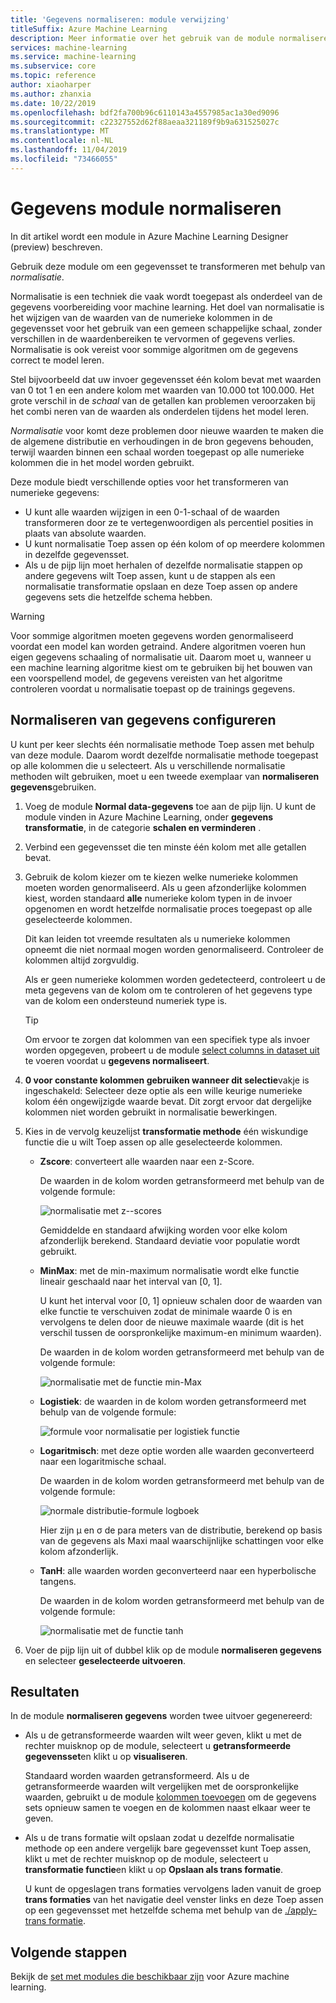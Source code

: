 ```yaml
---
title: 'Gegevens normaliseren: module verwijzing'
titleSuffix: Azure Machine Learning
description: Meer informatie over het gebruik van de module normaliseren gegevens in Azure Machine Learning om een gegevensset te transformeren met behulp van *normalisatie*.
services: machine-learning
ms.service: machine-learning
ms.subservice: core
ms.topic: reference
author: xiaoharper
ms.author: zhanxia
ms.date: 10/22/2019
ms.openlocfilehash: bdf2fa700b96c6110143a4557985ac1a30ed9096
ms.sourcegitcommit: c22327552d62f88aeaa321189f9b9a631525027c
ms.translationtype: MT
ms.contentlocale: nl-NL
ms.lasthandoff: 11/04/2019
ms.locfileid: "73466055"
---
```

# <a name="normalize-data-module"></a>Gegevens module normaliseren

In dit artikel wordt een module in Azure Machine Learning Designer (preview) beschreven.

Gebruik deze module om een gegevensset te transformeren met behulp van *normalisatie*.

Normalisatie is een techniek die vaak wordt toegepast als onderdeel van de gegevens voorbereiding voor machine learning. Het doel van normalisatie is het wijzigen van de waarden van de numerieke kolommen in de gegevensset voor het gebruik van een gemeen schappelijke schaal, zonder verschillen in de waardenbereiken te vervormen of gegevens verlies. Normalisatie is ook vereist voor sommige algoritmen om de gegevens correct te model leren.

Stel bijvoorbeeld dat uw invoer gegevensset één kolom bevat met waarden van 0 tot 1 en een andere kolom met waarden van 10.000 tot 100.000. Het grote verschil in de *schaal* van de getallen kan problemen veroorzaken bij het combi neren van de waarden als onderdelen tijdens het model leren.

*Normalisatie* voor komt deze problemen door nieuwe waarden te maken die de algemene distributie en verhoudingen in de bron gegevens behouden, terwijl waarden binnen een schaal worden toegepast op alle numerieke kolommen die in het model worden gebruikt.

Deze module biedt verschillende opties voor het transformeren van numerieke gegevens:

- U kunt alle waarden wijzigen in een 0-1-schaal of de waarden transformeren door ze te vertegenwoordigen als percentiel posities in plaats van absolute waarden.
- U kunt normalisatie Toep assen op één kolom of op meerdere kolommen in dezelfde gegevensset.
- Als u de pijp lijn moet herhalen of dezelfde normalisatie stappen op andere gegevens wilt Toep assen, kunt u de stappen als een normalisatie transformatie opslaan en deze Toep assen op andere gegevens sets die hetzelfde schema hebben.

> [!WARNING]
> Voor sommige algoritmen moeten gegevens worden genormaliseerd voordat een model kan worden getraind. Andere algoritmen voeren hun eigen gegevens schaaling of normalisatie uit. Daarom moet u, wanneer u een machine learning algoritme kiest om te gebruiken bij het bouwen van een voorspellend model, de gegevens vereisten van het algoritme controleren voordat u normalisatie toepast op de trainings gegevens.

##  <a name="configure-normalize-data"></a>Normaliseren van gegevens configureren

U kunt per keer slechts één normalisatie methode Toep assen met behulp van deze module. Daarom wordt dezelfde normalisatie methode toegepast op alle kolommen die u selecteert. Als u verschillende normalisatie methoden wilt gebruiken, moet u een tweede exemplaar van **normaliseren gegevens**gebruiken.

1. Voeg de module **Normal data-gegevens** toe aan de pijp lijn. U kunt de module vinden in Azure Machine Learning, onder **gegevens transformatie**, in de categorie **schalen en verminderen** .

2. Verbind een gegevensset die ten minste één kolom met alle getallen bevat.

3. Gebruik de kolom kiezer om te kiezen welke numerieke kolommen moeten worden genormaliseerd. Als u geen afzonderlijke kolommen kiest, worden standaard **alle** numerieke kolom typen in de invoer opgenomen en wordt hetzelfde normalisatie proces toegepast op alle geselecteerde kolommen. 

    Dit kan leiden tot vreemde resultaten als u numerieke kolommen opneemt die niet normaal mogen worden genormaliseerd. Controleer de kolommen altijd zorgvuldig.

    Als er geen numerieke kolommen worden gedetecteerd, controleert u de meta gegevens van de kolom om te controleren of het gegevens type van de kolom een ondersteund numeriek type is.

    > [!TIP]
    > Om ervoor te zorgen dat kolommen van een specifiek type als invoer worden opgegeven, probeert u de module [select columns in dataset uit](./select-columns-in-dataset.md) te voeren voordat u **gegevens normaliseert**.

4. **0 voor constante kolommen gebruiken wanneer dit selectie**vakje is ingeschakeld: Selecteer deze optie als een wille keurige numerieke kolom één ongewijzigde waarde bevat. Dit zorgt ervoor dat dergelijke kolommen niet worden gebruikt in normalisatie bewerkingen.

5. Kies in de vervolg keuzelijst **transformatie methode** één wiskundige functie die u wilt Toep assen op alle geselecteerde kolommen. 
  
    - **Zscore**: converteert alle waarden naar een z-Score.
    
      De waarden in de kolom worden getransformeerd met behulp van de volgende formule:  
  
      ![normalisatie met z&#45;-scores](media/module/aml-normalization-z-score.png)
  
      Gemiddelde en standaard afwijking worden voor elke kolom afzonderlijk berekend. Standaard deviatie voor populatie wordt gebruikt.
  
    - **MinMax**: met de min-maximum normalisatie wordt elke functie lineair geschaald naar het interval van [0, 1].
    
      U kunt het interval voor [0, 1] opnieuw schalen door de waarden van elke functie te verschuiven zodat de minimale waarde 0 is en vervolgens te delen door de nieuwe maximale waarde (dit is het verschil tussen de oorspronkelijke maximum-en minimum waarden).
      
      De waarden in de kolom worden getransformeerd met behulp van de volgende formule:  
  
      ![normalisatie met de functie min&#45;Max](media/module/aml-normalization-minmax.png "AML_normalization-minmax")  
  
    - **Logistiek**: de waarden in de kolom worden getransformeerd met behulp van de volgende formule:

      ![formule voor normalisatie per logistiek functie](media/module/aml-normalization-logistic.png "AML_normalization-logistiek")  
  
    - **Logaritmisch**: met deze optie worden alle waarden geconverteerd naar een logaritmische schaal.
  
      De waarden in de kolom worden getransformeerd met behulp van de volgende formule:
  
      ![normale distributie&#45;formule logboek](media/module/aml-normalization-lognormal.png "AML_normalization-logaritmisch")
    
      Hier zijn μ en σ de para meters van de distributie, berekend op basis van de gegevens als Maxi maal waarschijnlijke schattingen voor elke kolom afzonderlijk.  
  
    - **TanH**: alle waarden worden geconverteerd naar een hyperbolische tangens.
    
      De waarden in de kolom worden getransformeerd met behulp van de volgende formule:
    
      ![normalisatie met de functie tanh](media/module/aml-normalization-tanh.png "AML_normalization-TANH")

6. Voer de pijp lijn uit of dubbel klik op de module **normaliseren gegevens** en selecteer **geselecteerde uitvoeren**. 

## <a name="results"></a>Resultaten

In de module **normaliseren gegevens** worden twee uitvoer gegenereerd:

- Als u de getransformeerde waarden wilt weer geven, klikt u met de rechter muisknop op de module, selecteert u **getransformeerde gegevensset**en klikt u op **visualiseren**.

    Standaard worden waarden getransformeerd. Als u de getransformeerde waarden wilt vergelijken met de oorspronkelijke waarden, gebruikt u de module [kolommen toevoegen](./add-columns.md) om de gegevens sets opnieuw samen te voegen en de kolommen naast elkaar weer te geven.

- Als u de trans formatie wilt opslaan zodat u dezelfde normalisatie methode op een andere vergelijk bare gegevensset kunt Toep assen, klikt u met de rechter muisknop op de module, selecteert u **transformatie functie**en klikt u op **Opslaan als trans formatie**.

    U kunt de opgeslagen trans formaties vervolgens laden vanuit de groep **trans formaties** van het navigatie deel venster links en deze Toep assen op een gegevensset met hetzelfde schema met behulp van de [./apply-trans formatie](apply-transformation.md).  


## <a name="next-steps"></a>Volgende stappen

Bekijk de [set met modules die beschikbaar zijn](module-reference.md) voor Azure machine learning. 